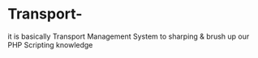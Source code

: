 # Transport-
it is basically Transport Management System to sharping &amp; brush up our PHP Scripting knowledge
